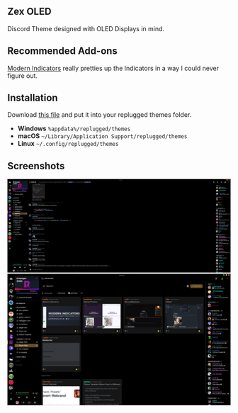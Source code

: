 ## Zex OLED

Discord Theme designed with OLED Displays in mind.

## Recommended Add-ons

[Modern Indicators](https://github.com/discord-extensions/modern-indicators) really pretties up the
Indicators in a way I could never figure out.

## Installation

Download
[this file](https://github.com/Zexyen/Umbran/releases/latest/download/dev.Zexyen.Umbran.asar) and
put it into your replugged themes folder.

- **Windows** `%appdata%/replugged/themes`
- **macOS** `~/Library/Application Support/replugged/themes`
- **Linux** `~/.config/replugged/themes`

## Screenshots

<img src="./assets/screenshot1.png">
<img src="./assets/screenshot2.png">
